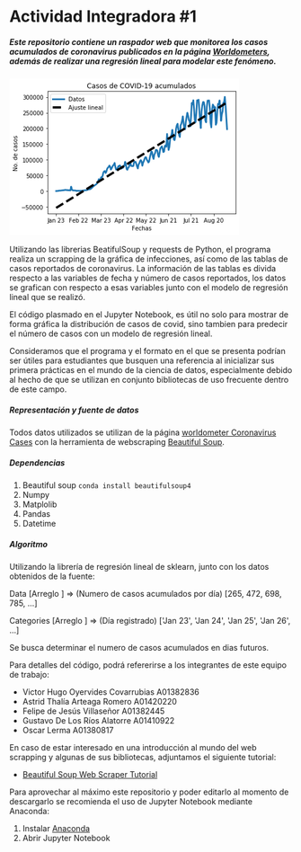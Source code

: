 # Actividad Integradora #1
##### Este repositorio contiene un raspador web que monitorea los casos acumulados de coronavirus publicados en la página [Worldometers](https://www.worldometers.info/coronavirus/), además de realizar una regresión lineal para modelar este fenómeno.

![](COVID_19.png)

Utilizando las librerias BeatifulSoup y requests de Python, el programa realiza un scrapping de la gráfica de infecciones, así como de las tablas de casos reportados de coronavirus.  La información de las tablas es divida respecto a las variables de fecha y número de casos reportados, los datos se grafican con respecto a esas variables junto con el modelo de regresión lineal que se realizó.

El código plasmado en el Jupyter Notebook, es útil no solo para mostrar de forma gráfica la distribución de casos de covid, sino tambien para predecir el número de casos con un modelo de regresión lineal.

Consideramos que el programa y el formato en el que se presenta podrían ser útiles para estudiantes que busquen una referencia al inicializar sus primera prácticas en el mundo de la ciencia de datos, especialmente debido al hecho de que se utilizan en conjunto bibliotecas de uso frecuente dentro de este campo. 

##### Representación y fuente de datos
Todos datos utilizados se utilizan de la página [worldometer Coronavirus Cases](https://www.worldometers.info/coronavirus) con la herramienta de webscraping [Beautiful Soup](https://www.crummy.com/software/BeautifulSoup/bs4/doc).

##### Dependencias
1. Beautiful soup `conda install beautifulsoup4`
2. Numpy
3. Matplolib
4. Pandas
5. Datetime

##### Algoritmo
Utilizando la librería de regresión lineal de sklearn, junto con los datos obtenidos de la fuente:

Data [Arreglo <int>] => (Numero de casos acumulados por día) [265, 472, 698, 785, ...]

Categories [Arreglo <String>] => (Día registrado) ['Jan 23', 'Jan 24', 'Jan 25', 'Jan 26', ...]

Se busca determinar el numero de casos acumulados en dias futuros.


Para detalles del código, podrá refererirse a los integrantes de este equipo de trabajo: 
- Victor Hugo Oyervides Covarrubias A01382836
- Astrid Thalía Arteaga Romero A01420220
- Felipe de Jesús Villaseñor A01382445
- Gustavo De Los Ríos Alatorre A01410922
- Oscar Lerma A01380817

En caso de estar interesado en una introducción al mundo del web scrapping y algunas de sus bibliotecas, adjuntamos el siguiente tutorial:
- [Beautiful Soup Web Scraper Tutorial](https://realpython.com/beautiful-soup-web-scraper-python/)

Para aprovechar al máximo este repositorio y poder editarlo al momento de descargarlo se recomienda el uso de Jupyter Notebook mediante Anaconda: 
1. Instalar [Anaconda](https://www.anaconda.com/products/individual)
2. Abrir Jupyter Notebook
